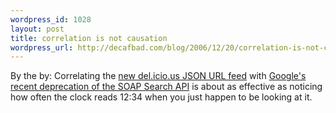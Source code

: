 ```yaml
--- 
wordpress_id: 1028
layout: post
title: correlation is not causation
wordpress_url: http://decafbad.com/blog/2006/12/20/correlation-is-not-causation
---
```

By the by:  Correlating the [new del.icio.us JSON URL feed][ju] with [Google's recent deprecation of the SOAP Search API][dep] is about as effective as noticing how often the clock reads 12:34 when you just happen to be looking at it.

[ju]: http://del.icio.us/help/json/url
[dep]: http://google-code-updates.blogspot.com/2006/12/beyond-soap-search-api.html
